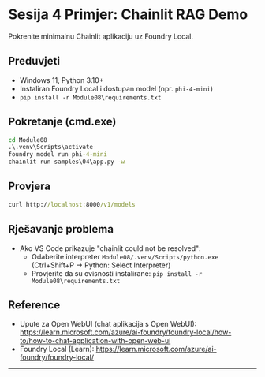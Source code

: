 <!--
CO_OP_TRANSLATOR_METADATA:
{
  "original_hash": "f9e55b8feba71ce09355b66e3a25b6ff",
  "translation_date": "2025-09-23T01:20:22+00:00",
  "source_file": "Module08/samples/04/README.md",
  "language_code": "hr"
}
-->
# Sesija 4 Primjer: Chainlit RAG Demo

Pokrenite minimalnu Chainlit aplikaciju uz Foundry Local.

## Preduvjeti
- Windows 11, Python 3.10+
- Instaliran Foundry Local i dostupan model (npr. `phi-4-mini`)
- `pip install -r Module08\requirements.txt`

## Pokretanje (cmd.exe)
```cmd
cd Module08
.\.venv\Scripts\activate
foundry model run phi-4-mini
chainlit run samples\04\app.py -w
```

## Provjera
```cmd
curl http://localhost:8000/v1/models
```

## Rješavanje problema
- Ako VS Code prikazuje "chainlit could not be resolved":
	- Odaberite interpreter `Module08/.venv/Scripts/python.exe` (Ctrl+Shift+P → Python: Select Interpreter)
	- Provjerite da su ovisnosti instalirane: `pip install -r Module08\requirements.txt`

## Reference
- Upute za Open WebUI (chat aplikacija s Open WebUI): https://learn.microsoft.com/azure/ai-foundry/foundry-local/how-to/how-to-chat-application-with-open-web-ui
- Foundry Local (Learn): https://learn.microsoft.com/azure/ai-foundry/foundry-local/

---

